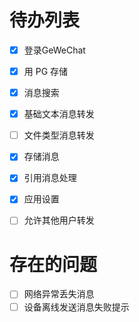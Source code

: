 # 待办列表

- [x] 登录GeWeChat
- [x] 用 PG 存储
- [x] 消息搜索
- [x] 基础文本消息转发
- [ ] 文件类型消息转发
- [x] 存储消息
- [x] 引用消息处理
- [x] 应用设置
- [ ] 允许其他用户转发


# 存在的问题

- [ ] 网络异常丢失消息
- [ ] 设备离线发送消息失败提示